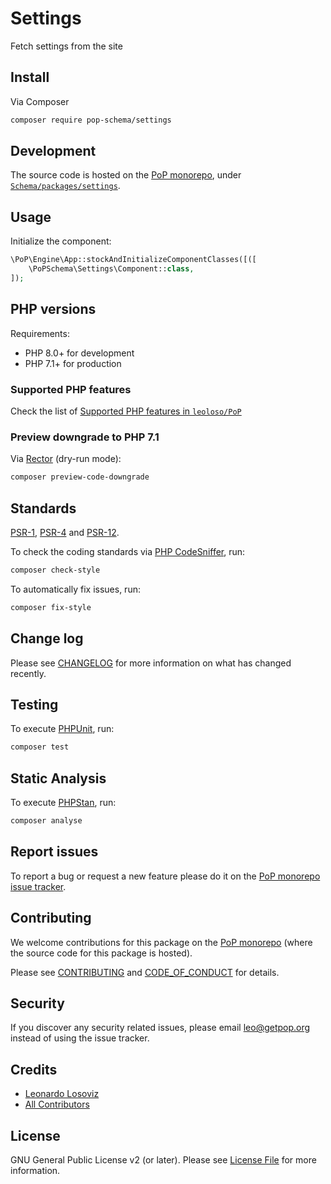 # Settings

<!--
[![Build Status][ico-travis]][link-travis]
[![Quality Score][ico-code-quality]][link-code-quality]
[![Software License][ico-license]](LICENSE.md)
[![Latest Version on Packagist][ico-version]][link-packagist]
[![Coverage Status][ico-scrutinizer]][link-scrutinizer]
[![Total Downloads][ico-downloads]][link-downloads]
-->

Fetch settings from the site

## Install

Via Composer

``` bash
composer require pop-schema/settings
```

## Development

The source code is hosted on the [PoP monorepo](https://github.com/leoloso/PoP), under [`Schema/packages/settings`](https://github.com/leoloso/PoP/tree/master/layers/Schema/packages/settings).

## Usage

Initialize the component:

``` php
\PoP\Engine\App::stockAndInitializeComponentClasses([([
    \PoPSchema\Settings\Component::class,
]);
```

## PHP versions

Requirements:

- PHP 8.0+ for development
- PHP 7.1+ for production

### Supported PHP features

Check the list of [Supported PHP features in `leoloso/PoP`](https://github.com/leoloso/PoP/blob/master/docs/supported-php-features.md)

### Preview downgrade to PHP 7.1

Via [Rector](https://github.com/rectorphp/rector) (dry-run mode):

```bash
composer preview-code-downgrade
```

## Standards

[PSR-1](https://www.php-fig.org/psr/psr-1), [PSR-4](https://www.php-fig.org/psr/psr-4) and [PSR-12](https://www.php-fig.org/psr/psr-12).

To check the coding standards via [PHP CodeSniffer](https://github.com/squizlabs/PHP_CodeSniffer), run:

``` bash
composer check-style
```

To automatically fix issues, run:

``` bash
composer fix-style
```

## Change log

Please see [CHANGELOG](CHANGELOG.md) for more information on what has changed recently.

## Testing

To execute [PHPUnit](https://phpunit.de/), run:

``` bash
composer test
```

## Static Analysis

To execute [PHPStan](https://github.com/phpstan/phpstan), run:

``` bash
composer analyse
```

## Report issues

To report a bug or request a new feature please do it on the [PoP monorepo issue tracker](https://github.com/leoloso/PoP/issues).

## Contributing

We welcome contributions for this package on the [PoP monorepo](https://github.com/leoloso/PoP) (where the source code for this package is hosted).

Please see [CONTRIBUTING](CONTRIBUTING.md) and [CODE_OF_CONDUCT](CODE_OF_CONDUCT.md) for details.

## Security

If you discover any security related issues, please email leo@getpop.org instead of using the issue tracker.

## Credits

- [Leonardo Losoviz][link-author]
- [All Contributors][link-contributors]

## License

GNU General Public License v2 (or later). Please see [License File](LICENSE.md) for more information.

[ico-version]: https://img.shields.io/packagist/v/pop-schema/settings.svg?style=flat-square
[ico-license]: https://img.shields.io/badge/license-GPLv2-brightgreen.svg?style=flat-square
[ico-travis]: https://img.shields.io/travis/pop-schema/settings/master.svg?style=flat-square
[ico-scrutinizer]: https://img.shields.io/scrutinizer/coverage/g/pop-schema/settings.svg?style=flat-square
[ico-code-quality]: https://img.shields.io/scrutinizer/g/pop-schema/settings.svg?style=flat-square
[ico-downloads]: https://img.shields.io/packagist/dt/pop-schema/settings.svg?style=flat-square

[link-packagist]: https://packagist.org/packages/pop-schema/settings
[link-travis]: https://travis-ci.org/pop-schema/settings
[link-scrutinizer]: https://scrutinizer-ci.com/g/pop-schema/settings/code-structure
[link-code-quality]: https://scrutinizer-ci.com/g/pop-schema/settings
[link-downloads]: https://packagist.org/packages/pop-schema/settings
[link-author]: https://github.com/leoloso
[link-contributors]: ../../../../../../contributors
